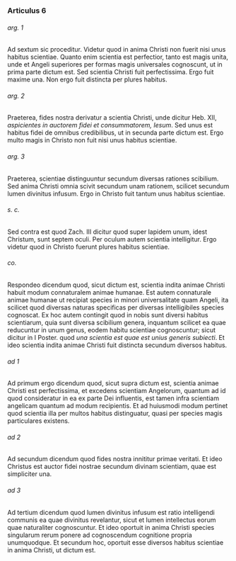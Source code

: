 ### Articulus 6

###### arg. 1
Ad sextum sic proceditur. Videtur quod in anima Christi non fuerit nisi unus habitus scientiae. Quanto enim scientia est perfectior, tanto est magis unita, unde et Angeli superiores per formas magis universales cognoscunt, ut in prima parte dictum est. Sed scientia Christi fuit perfectissima. Ergo fuit maxime una. Non ergo fuit distincta per plures habitus.

###### arg. 2
Praeterea, fides nostra derivatur a scientia Christi, unde dicitur Heb. XII, *aspicientes in auctorem fidei et consummatorem, Iesum*. Sed unus est habitus fidei de omnibus credibilibus, ut in secunda parte dictum est. Ergo multo magis in Christo non fuit nisi unus habitus scientiae.

###### arg. 3
Praeterea, scientiae distinguuntur secundum diversas rationes scibilium. Sed anima Christi omnia scivit secundum unam rationem, scilicet secundum lumen divinitus infusum. Ergo in Christo fuit tantum unus habitus scientiae.

###### s. c.
Sed contra est quod Zach. III dicitur quod super lapidem unum, idest Christum, sunt septem oculi. Per oculum autem scientia intelligitur. Ergo videtur quod in Christo fuerunt plures habitus scientiae.

###### co.
Respondeo dicendum quod, sicut dictum est, scientia indita animae Christi habuit modum connaturalem animae humanae. Est autem connaturale animae humanae ut recipiat species in minori universalitate quam Angeli, ita scilicet quod diversas naturas specificas per diversas intelligibiles species cognoscat. Ex hoc autem contingit quod in nobis sunt diversi habitus scientiarum, quia sunt diversa scibilium genera, inquantum scilicet ea quae reducuntur in unum genus, eodem habitu scientiae cognoscuntur; sicut dicitur in I Poster. quod *una scientia est quae est unius generis subiecti*. Et ideo scientia indita animae Christi fuit distincta secundum diversos habitus.

###### ad 1
Ad primum ergo dicendum quod, sicut supra dictum est, scientia animae Christi est perfectissima, et excedens scientiam Angelorum, quantum ad id quod consideratur in ea ex parte Dei influentis, est tamen infra scientiam angelicam quantum ad modum recipientis. Et ad huiusmodi modum pertinet quod scientia illa per multos habitus distinguatur, quasi per species magis particulares existens.

###### ad 2
Ad secundum dicendum quod fides nostra innititur primae veritati. Et ideo Christus est auctor fidei nostrae secundum divinam scientiam, quae est simpliciter una.

###### ad 3
Ad tertium dicendum quod lumen divinitus infusum est ratio intelligendi communis ea quae divinitus revelantur, sicut et lumen intellectus eorum quae naturaliter cognoscuntur. Et ideo oportuit in anima Christi species singularum rerum ponere ad cognoscendum cognitione propria unumquodque. Et secundum hoc, oportuit esse diversos habitus scientiae in anima Christi, ut dictum est.

